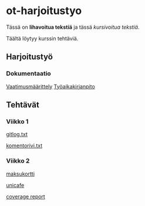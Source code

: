 # ot-harjoitustyo

Tässä on **lihavoitua tekstiä** ja tässä *kursivoitua tekstiä*.

Täältä löytyy kurssin tehtäviä.

## Harjoitustyö

### Dokumentaatio

[Vaatimusmäärittely](https://github.com/katajak/ot-harjoitustyo/blob/master/dokumentaatio/vaatimusmaarittely.md)
[Työaikakirjanpito](https://github.com/katajak/ot-harjoitustyo/blob/master/dokumentaatio/tyoaikakirjanpito.txt)

## Tehtävät

### Viikko 1

[gitlog.txt](https://github.com/katajak/ot-harjoitustyo/blob/master/laskarit/viikko1/gitlog.txt)

[komentorivi.txt](https://github.com/katajak/ot-harjoitustyo/blob/master/laskarit/viikko1/komentorivi.txt)

### Viikko 2

[maksukortti](https://github.com/katajak/ot-harjoitustyo/tree/master/laskarit/viikko2/maksukortti)

[unicafe](https://github.com/katajak/ot-harjoitustyo/tree/master/laskarit/viikko2/unicafe)

[coverage report](https://github.com/katajak/ot-harjoitustyo/blob/master/laskarit/viikko2/coveragereport.png)
